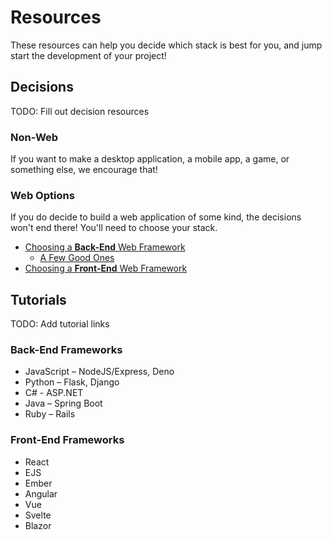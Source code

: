 # Resources
These resources can help you decide which stack is best for you, and jump start the development of your project!

## Decisions
TODO: Fill out decision resources

### Non-Web
If you want to make a desktop application, a mobile app, a game, or something else, we encourage that!

### Web Options
If you do decide to build a web application of some kind, the decisions won't end there! You'll need to choose your stack.

- [Choosing a **Back-End** Web Framework](https://developer.mozilla.org/en-US/docs/Learn/Server-side/First_steps/Web_frameworks#how_to_select_a_web_framework)
    - [A Few Good Ones](https://developer.mozilla.org/en-US/docs/Learn/Server-side/First_steps/Web_frameworks#a_few_good_web_frameworks)
- [Choosing a **Front-End** Web Framework](https://developer.mozilla.org/en-US/docs/Learn/Tools_and_testing/Client-side_JavaScript_frameworks)

## Tutorials
TODO: Add tutorial links

### Back-End Frameworks
- JavaScript – NodeJS/Express, Deno
- Python – Flask, Django
- C# - ASP.NET
- Java – Spring Boot
- Ruby – Rails

### Front-End Frameworks
- React
- EJS
- Ember
- Angular
- Vue
- Svelte
- Blazor
